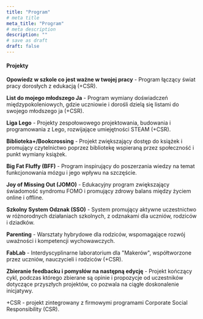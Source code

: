 ```yaml
---
title: "Program"
# meta title
meta_title: "Program"
# meta description
description: ""
# save as draft
draft: false
---
```

#### Projekty

**Opowiedz w szkole co jest ważne w twojej pracy** - Program łączący świat pracy dorosłych z edukacją (+CSR).

**List do mojego młodszego Ja** - Program wymiany doświadczeń międzypokoleniowych, gdzie uczniowie i dorośli dzielą się listami do swojego młodszego ja (+CSR).

**Liga Lego** - Projekty zespołowowego projektowania, budowania i programowania z Lego, rozwijające umiejętności STEAM (+CSR).

**Biblioteka+/Bookcrossing** - Projekt zwiększający dostęp do książek i promujący czytelnictwo poprzez bibliotekę wspieraną przez społeczność i punkt wymiany książek.

**Big Fat Fluffy (BFF)** - Program inspirujący do poszerzania wiedzy na temat funkcjonowania mózgu i jego wpływu na szczęście.

**Joy of Missing Out (JOMO)** - Edukacyjny program zwiększający świadomość syndromu FOMO i promujący zdrowy balans między życiem online i offline.

**Szkolny System Odznak (SSO)** - System promujący aktywne uczestnictwo w różnorodnych działaniach szkolnych, z odznakami dla uczniów, rodziców i dziadków.

**Parenting** - Warsztaty hybrydowe dla rodziców, wspomagające rozwój uważności i kompetencji wychowawczych.

**FabLab** - Interdyscyplinarne laboratorium dla "Makerów", współtworzone przez uczniów, nauczycieli i rodziców (+CSR).

**Zbieranie feedbacku i pomysłów na następną edycję** - Projekt kończący cykl, podczas którego zbierane są opinie i propozycje od uczestników dotyczące przyszłych projektów, co pozwala na ciągłe doskonalenie inicjatywy.


+CSR - projekt zintegrowany z firmowymi programami Corporate Social Responsibility (CSR).
